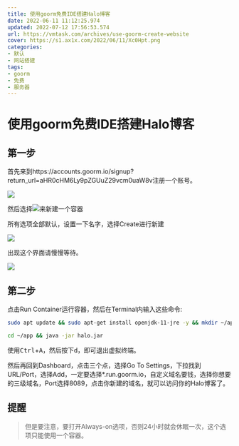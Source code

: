 ```yaml
---
title: 使用goorm免费IDE搭建Halo博客
date: 2022-06-11 11:12:25.974
updated: 2022-07-12 17:56:53.574
url: https://vmtask.com/archives/use-goorm-create-website
cover: https://s1.ax1x.com/2022/06/11/Xc0Hpt.png
categories: 
- 默认
- 网站搭建
tags: 
- goorm
- 免费
- 服务器
---
```


# 使用goorm免费IDE搭建Halo博客
## 第一步
首先来到https://accounts.goorm.io/signup?return_url=aHR0cHM6Ly9pZGUuZ29vcm0uaW8v注册一个账号。

![](https://s1.ax1x.com/2022/06/11/XcdG7j.png)

然后选择![](https://s1.ax1x.com/2022/06/11/XcdsHJ.png)来新建一个容器

所有选项全部默认，设置一下名字，选择Create进行新建



![](https://s1.ax1x.com/2022/06/11/XcdoHH.png)

出现这个界面请慢慢等待。

![](https://s1.ax1x.com/2022/06/11/Xcdb4I.png)
##  第二步
点击Run Container运行容器，然后在Terminal内输入这些命令:

```bash
sudo apt update && sudo apt-get install openjdk-11-jre -y && mkdir ~/app && cd ~/app && wget https://dl.halo.run/release/halo-1.5.3.jar -O halo.jar && wget https://dl.halo.run/config/application-template.yaml -O ./application.yaml && sudo apt install screen -y && screen -s halo
```

```bash
cd ~/app && java -jar halo.jar
```

使用<kbd>Ctrl</kbd>+<kbd>A</kbd>，然后按下<kbd>d</kbd>，即可退出虚拟终端。

然后再回到Dashboard，点击三个点，选择Go To Settings，下拉找到URL/Port，选择Add，一定要选择*.run.goorm.io，自定义域名要钱，选择你想要的三级域名，Port选择8089，点击你新建的域名，就可以访问你的Halo博客了。
## 提醒
> 但是要注意，要打开Always-on选项，否则24小时就会休眠一次，这个选项只能使用一个容器。